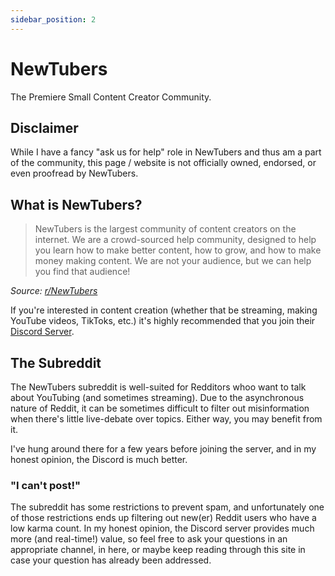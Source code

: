 ```yaml
---
sidebar_position: 2
---
```


# NewTubers

The Premiere Small Content Creator Community.

## Disclaimer

While I have a fancy "ask us for help" role in NewTubers and thus am a part of the community, this page / website is not officially owned, endorsed, or even proofread by NewTubers.


## What is NewTubers?

> NewTubers is the largest community of content creators on the internet. We are a crowd-sourced help community, designed to help you learn how to make better content, how to grow, and how to make money making content. We are not your audience, but we can help you find that audience!

*Source: [r/NewTubers](https://www.reddit.com/r/NewTubers/wiki/faq/#wiki_.251C_what_is_newtubers.3F)*

If you're interested in content creation (whether that be streaming, making YouTube videos, TikToks, etc.) it's highly recommended that you join their [Discord Server](https://discord.gg/NewTubers).

## The Subreddit

The NewTubers subreddit is well-suited for Redditors whoo want to talk about YouTubing (and sometimes streaming). Due to the asynchronous nature of Reddit, it can be sometimes difficult to filter out misinformation when there's little live-debate over topics. Either way, you may benefit from it.

I've hung around there for a few years before joining the server, and in my honest opinion, the Discord is much better.

### "I can't post!"

The subreddit has some restrictions to prevent spam, and unfortunately one of those restrictions ends up filtering out new(er) Reddit users who have a low karma count. In my honest opinion, the Discord server provides much more (and real-time!) value, so feel free to ask your questions in an appropriate channel, in here, or maybe keep reading through this site in case your question has already been addressed.

